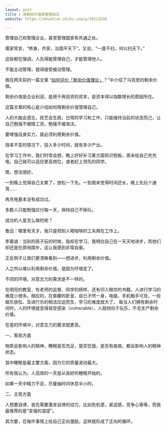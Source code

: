 ```yaml
---
layout: post
title : 用剩余价值来管理自己
website: https://zhuanlan.zhihu.com/p/36512830

---
```

管理自己和管理企业，甚至管理国家有共通之处。

儒家常言，“修身，齐家，治国平天下”，又说，“一屋不扫，何以扫天下。”

这些都在强调，人先得能管理自己，才能管理他人。

不能主动管理，就得接受被动管理。



我在两天前的一篇文章 “[如何评价「剩余价值理论」](https://coolpanda.ml/2018-12-08/2.html)？”中介绍了马克思的剩余价值。

剩余价值是企业利润，是用于再投资的资本，是资本得以指数增长的原因所在。

这篇文章的核心是介绍如何用剩余价值管理自己。



人的大脑会遗忘，技艺会生疏，日常的学习和工作，只能维持当前的状态而己，让自己勉强不被降工资，勉强不被淘汰。

要增强自身实力，就必须利用剩余价值。

效率不变的情况下，投入多少时间，就有多少产出。



在学习工作中，我们时常会想，晚上好好补习某方面知识短板，周未给自己充充电，自己就可以适应更高岗位，或者赶上领先的同学。

嗯，想法很好。

一到晚上觉得自己太累了，放松一下先。一到周未觉得时间还长，晚上先玩个通宵……

再充电基本没有成功过。

多数人只能勉强应付每一天，保持自己不掉队。

成功的人是怎么做的呢？

鲁迅：哪里有天才，我只是把别人喝咖啡的工夫用在工作上。

李嘉诚：当别的孩子玩的时候，我却在学习。我明白自己在一天天地进步，而他们却还是在原地踏步，这让我感到非常自豪。

正反例子让我们更清晰看到——想进步，利用剩余价值。



人之所以难以利用剩余价值，是因为环境变了。

不同的环境，对意志力的需求是不一样的。

在明亮的教室，有老师的监督、同学的榜样、还有印入眼帘的书籍，人进行学习的难度小很多。相应的，在昏朦的卧室，自已孑然一身，电脑、手机触手可及，一些娱乐放松、及进行乐的相法应运而生，学习的难度就大了。
每当人们拥有剩余时间时，人的环境就变得易受感染（vulnerable），人就倾向于玩乐，不去生产剩余价值。


在差的环境中，对意志力的要求就更高。


一、客观方面

物质会影响人的精神，睡眠是否充足，是否饥饿，是否有疾病，都会影响人的精神状态。

其中睡眠是最主要方面，因为它的质量波动最大。

所有我认为，人高效的一天是从良好的睡眠开始的。

如果一天中精力不足，尽量抽时间休息半小时。



二、主观方面

人想要自律，首先需要激发自律的动力，比如危机感，紧迫感，竞争心等等，而我最推荐的是“变强的渴望”。 

其次要，在每件事情上给自己正向激励，这样就形成了正向的循环。

